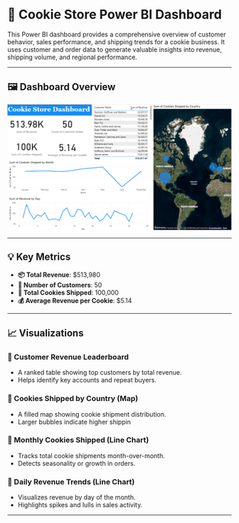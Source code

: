 # 🍪 Cookie Store Power BI Dashboard

This Power BI dashboard provides a comprehensive overview of customer behavior, sales performance, and shipping trends for a cookie business. It uses customer and order data to generate valuable insights into revenue, shipping volume, and regional performance.

---

## 🖼 Dashboard Overview

![Cookie Store Dashboard](./CookieDash.png)

---

## 💡 Key Metrics

- **📦 Total Revenue**: $513,980  
- **🧍 Number of Customers**: 50  
- **🍪 Total Cookies Shipped**: 100,000  
- **💰 Average Revenue per Cookie**: $5.14  

---

## 📈 Visualizations

### 🔹 Customer Revenue Leaderboard
- A ranked table showing top customers by total revenue.
- Helps identify key accounts and repeat buyers.

### 🔹 Cookies Shipped by Country (Map)
- A filled map showing cookie shipment distribution.
- Larger bubbles indicate higher shippin
### 🔹 Monthly Cookies Shipped (Line Chart)
- Tracks total cookie shipments month-over-month.
- Detects seasonality or growth in orders.

### 🔹 Daily Revenue Trends (Line Chart)
- Visualizes revenue by day of the month.
- Highlights spikes and lulls in sales activity.

---
